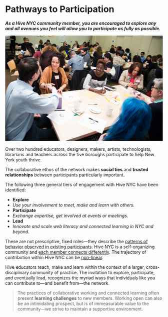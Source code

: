 # Pathways to Participation

***As a Hive NYC community member, you are encouraged to explore any and all avenues you feel will allow you to participate as fully as possible.***

![Hive Members](../images/hive-members.jpg)

Over two hundred educators, designers, makers, artists, technologists, librarians and teachers across the five boroughs participate to help New York youth thrive.

The collaborative ethos of the network makes **social ties** and **trusted relationships** between participants particularly important.

The following three general tiers of engagement with Hive NYC have been identified:
* **Explore**
 * *Use your involvement to meet, make and learn with others.*
* **Participate**
 * *Exchange expertise, get involved at events or meetings.*
* **Lead**
 * *Innovate and scale web literacy and connected learning in NYC and beyond.*

These are not prescriptive, fixed roles—they describe the [patterns of behavior observed in existing participants](http://hivenyc.org/2013/08/31/exploring-how-organizations-interface-with-hive-nyc/). Hive NYC is a self-organizing community and [each member connects differently](https://drive.google.com/file/d/0B_VM3QApL9XfSm12dnJZN1dFRWM/view). The trajectory of contribution within Hive NYC can be [non-linear](http://hivenyc.org/2014/01/28/seven-months-hivenyc-new-member-share/).

Hive educators teach, make and learn within the context of a larger, cross-disciplinary community of practice. The invitation to explore, participate, and eventually lead, recognizes the myriad ways that individuals like you can contribute to—and benefit from—the network.

> The practices of collaborative working and connected learning often present **learning challenges** to new members. Working open can also be an intimidating prospect, but is of immeasurable value to the community—we strive to maintain a supportive environment.
